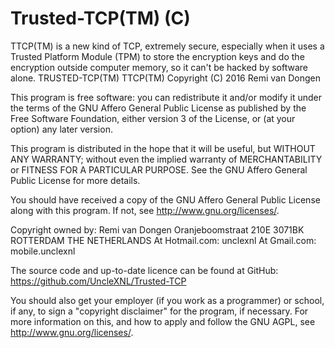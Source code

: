 # Trusted-TCP(TM) (C)
  TTCP(TM) is a new kind of TCP,  extremely secure, especially when it uses
a Trusted Platform Module (TPM) to store the encryption keys and do the
encryption outside computer memory, so it can't be hacked by software
alone. TRUSTED-TCP(TM) TTCP(TM) Copyright (C) 2016  Remi van Dongen
    
This program is free software: you can redistribute it and/or modify
it under the terms of the GNU Affero General Public License as published
by the Free Software Foundation, either version 3 of the License, or
(at your option) any later version.

This program is distributed in the hope that it will be useful,
but WITHOUT ANY WARRANTY; without even the implied warranty of
MERCHANTABILITY or FITNESS FOR A PARTICULAR PURPOSE.  See the
GNU Affero General Public License for more details.

You should have received a copy of the GNU Affero General Public License
along with this program.  If not, see <http://www.gnu.org/licenses/>.

  Copyright owned by:
Remi van Dongen
Oranjeboomstraat 210E
3071BK ROTTERDAM
THE NETHERLANDS
  At Hotmail.com: 
unclexnl
  At Gmail.com:
mobile.unclexnl
  
  The source code and up-to-date licence can be found at GitHub:
https://github.com/UncleXNL/Trusted-TCP  

  You should also get your employer (if you work as a programmer) or school,
if any, to sign a "copyright disclaimer" for the program, if necessary.
For more information on this, and how to apply and follow the GNU AGPL, see
<http://www.gnu.org/licenses/>.
